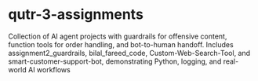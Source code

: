 # qutr-3-assignments
Collection of AI agent projects with guardrails for offensive content, function tools for order handling, and bot-to-human handoff. Includes assignment2_guardrails, bilal_fareed_code, Custom-Web-Search-Tool, and smart-customer-support-bot, demonstrating Python, logging, and real-world AI workflows
